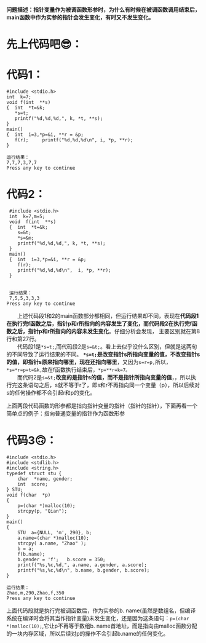 **问题描述：指针变量作为被调函数形参时，为什么有时候在被调函数调用结束后，main函数中作为实参的指针会发生变化，有时又不发生变化。**
# 先上代码吧😎：
# 代码1：
 ```
 #include <stdio.h>
 int  k=7;
 void f(int  **s)
 {  int  *t=&k;
    *s=t;
    printf("%d,%d,%d,", k, *t, **s); 
 }
 main()
 {  int  i=3,*p=&i, **r = &p;
    f(r);     printf("%d,%d,%d\n", i, *p, **r); 
 }

 运行结果：
 7,7,7,3,7,7
Press any key to continue
```

# 代码2：
```
 #include <stdio.h>
 int  k=7,m=5;
 void  f(int  **s)
 {  int  *t=&k;
    s=&t;   
    *s=&m; 
    printf("%d,%d,%d,", k, *t, **s); 
 }
 main()
 {  int  i=3,*p=&i, **r = &p;  
    f(r);
    printf("%d,%d,%d\n",  i, *p, **r);
 }

 
 运行结果：
 7,5,5,3,3,3
Press any key to continue
```
&emsp;&emsp;上述代码段1和2的main函数部分都相同，但运行结果却不同，表现在**代码段1在执行完f函数之后，指针p和r所指向的内容发生了变化，而代码段2在执行完f函数之后，指针p和r所指向的内容未发生变化**。仔细分析会发现，
主要区别就在第8行和第27行。   
&emsp;&emsp;代码段1是`*s=t;`,而代码段2是`s=&t;`。看上去似乎没什么区别，但就是这两句的不同导致了运行结果的不同。 **`*s=t;`是改变指针s所指向变量的值，不改变指针s的值，即指针s原来指向哪里，现在还指向哪里**，又因为`s=r=p,`所以，`*s=*r=p=t=&k,`故在f函数执行结束后，`*p=**r=k=7。`     
&emsp;&emsp;而代码2是`s=&t;`**改变的是指针s的值，而不是指针所指向变量的值**，，所以执行完这条语句之后，s就不等于r了，即s和r不再指向同一个变量（p），所以后续对s的任何操作都不会引起r和p的变化。

上面两段代码函数的形参都是指向指针变量的指针（指针的指针），下面再看一个简单点的例子：指向普通变量的指针作为函数形参   
# 代码3🙃：
```
#include <stdio.h>
#include <stdlib.h>
#include <string.h>
typedef struct stu {  
    char  *name, gender;
    int  score; 
} STU;
void f(char  *p)
{  
    p=(char *)malloc(10);   
    strcpy(p, "Qian");  
}
main()
{  
    STU  a={NULL, 'm', 290}, b;
    a.name=(char *)malloc(10);
    strcpy( a.name, "Zhao" );
    b = a;
    f(b.name);
    b.gender = 'f';   b.score = 350; 
    printf("%s,%c,%d,", a.name, a.gender, a.score);
    printf("%s,%c,%d\n", b.name, b.gender, b.score);
}

运行结果：
Zhao,m,290,Zhao,f,350
Press any key to continue
```
上面代码段就是执行完被调函数后，作为实参的b. name(虽然是数组名，但编译系统在编译时会将其当作指针变量)未发生变化，还是因为这条语句：`p=(char *)malloc(10);`,它让p不再等于数组b. name首地址，而是指向由malloc函数分配的一块内存区域，所以后续对p的操作不会引起b.name的任何变化。